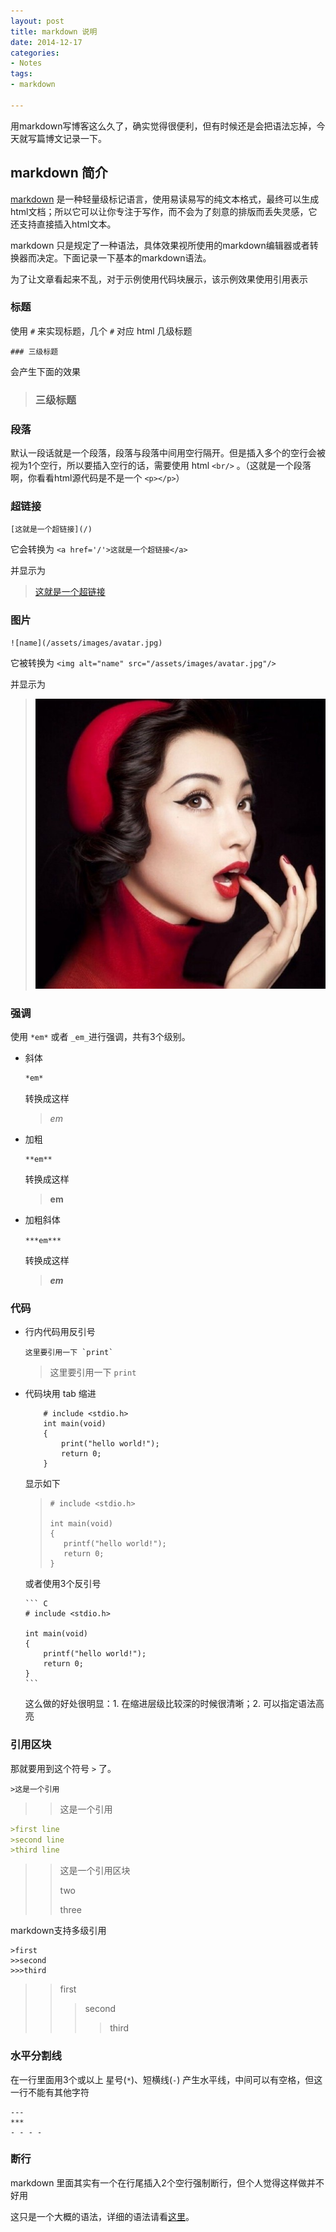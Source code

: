 ```yaml
---
layout: post
title: markdown 说明
date: 2014-12-17
categories:
- Notes
tags:
- markdown

---
```



用markdown写博客这么久了，确实觉得很便利，但有时候还是会把语法忘掉，今天就写篇博文记录一下。


## markdown 简介

[markdown](http://zh.wikipedia.org/wiki/Markdown) 是一种轻量级标记语言，使用易读易写的纯文本格式，最终可以生成html文档；所以它可以让你专注于写作，而不会为了刻意的排版而丢失灵感，它还支持直接插入html文本。

markdown 只是规定了一种语法，具体效果视所使用的markdown编辑器或者转换器而决定。下面记录一下基本的markdown语法。

为了让文章看起来不乱，对于示例使用代码块展示，该示例效果使用引用表示


### 标题

使用 `#` 来实现标题，几个 `#` 对应 html 几级标题

```
### 三级标题
```

会产生下面的效果

>### 三级标题


### 段落

默认一段话就是一个段落，段落与段落中间用空行隔开。但是插入多个的空行会被视为1个空行，所以要插入空行的话，需要使用 html `<br/>` 。（这就是一个段落啊，你看看html源代码是不是一个 `<p></p>`）

### 超链接

```
[这就是一个超链接](/)
```

它会转换为 `<a href='/'>这就是一个超链接</a>`

并显示为
>[这就是一个超链接](/)

### 图片

```
![name](/assets/images/avatar.jpg)
```

它被转换为 `<img alt="name" src="/assets/images/avatar.jpg"/>`

并显示为
>![name](/assets/images/avatar.jpg)


### 强调

使用 `*em*` 或者 `_em_`进行强调，共有3个级别。

- 斜体

  ``` markdown
  *em*
  ```
  转换成这样

  >*em*

- 加粗

  ```
  **em**
  ```
  转换成这样

  >**em**

- 加粗斜体

  `***em***`

  转换成这样

  >***em***


### 代码

- 行内代码用反引号

  ```
  这里要引用一下 `print`
  ```

  >这里要引用一下 `print`

- 代码块用 tab 缩进

  ```
      # include <stdio.h>
      int main(void)
      {
          print("hello world!");
          return 0;
      }
  ```
  显示如下
  >```
  ># include <stdio.h>
  >
  >int main(void)
  >{
  >    printf("hello world!");
  >    return 0;
  >}
  >```

  或者使用3个反引号

      ``` C
      # include <stdio.h>

      int main(void)
      {
          printf("hello world!");
          return 0;
      }
      ```

  这么做的好处很明显：1. 在缩进层级比较深的时候很清晰；2. 可以指定语法高亮


### 引用区块

那就要用到这个符号 `>` 了。

```
>这是一个引用
```

> > 这是一个引用

``` markdown
>first line
>second line
>third line
```

> > 这是一个引用区块
> >
> > two
> >
> > three

markdown支持多级引用

```
>first
>>second
>>>third
```

> >first
> >>second
> >>>third

### 水平分割线

在一行里面用3个或以上 星号(`*`)、短横线(`-`) 产生水平线，中间可以有空格，但这一行不能有其他字符

```
---
***
- - - -
```

### 断行

markdown 里面其实有一个在行尾插入2个空行强制断行，但个人觉得这样做并不好用


这只是一个大概的语法，详细的语法请看[这里](http://daringfireball.net/projects/markdown/syntax)。
